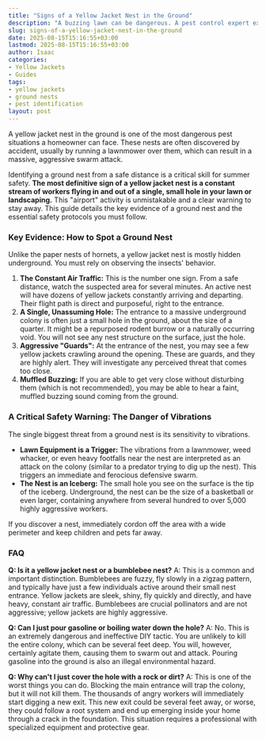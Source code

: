 ```yaml
---
title: "Signs of a Yellow Jacket Nest in the Ground"
description: "A buzzing lawn can be dangerous. A pest control expert explains the key signs of a yellow jacket ground nest, how to identify it, and the critical safety warnings you must follow."
slug: signs-of-a-yellow-jacket-nest-in-the-ground
date: 2025-08-15T15:16:55+03:00
lastmod: 2025-08-15T15:16:55+03:00
author: Isaac
categories:
- Yellow Jackets
- Guides
tags:
- yellow jackets
- ground nests
- pest identification
layout: post
---
```

A yellow jacket nest in the ground is one of the most dangerous pest situations a homeowner can face. These nests are often discovered by accident, usually by running a lawnmower over them, which can result in a massive, aggressive swarm attack.

Identifying a ground nest from a safe distance is a critical skill for summer safety. **The most definitive sign of a yellow jacket nest is a constant stream of workers flying in and out of a single, small hole in your lawn or landscaping.** This "airport" activity is unmistakable and a clear warning to stay away. This guide details the key evidence of a ground nest and the essential safety protocols you must follow.

### Key Evidence: How to Spot a Ground Nest

Unlike the paper nests of hornets, a yellow jacket nest is mostly hidden underground. You must rely on observing the insects' behavior.

1.  **The Constant Air Traffic:** This is the number one sign. From a safe distance, watch the suspected area for several minutes. An active nest will have dozens of yellow jackets constantly arriving and departing. Their flight path is direct and purposeful, right to the entrance.
2.  **A Single, Unassuming Hole:** The entrance to a massive underground colony is often just a small hole in the ground, about the size of a quarter. It might be a repurposed rodent burrow or a naturally occurring void. You will not see any nest structure on the surface, just the hole.
3.  **Aggressive "Guards":** At the entrance of the nest, you may see a few yellow jackets crawling around the opening. These are guards, and they are highly alert. They will investigate any perceived threat that comes too close.
4.  **Muffled Buzzing:** If you are able to get very close without disturbing them (which is not recommended), you may be able to hear a faint, muffled buzzing sound coming from the ground.

### A Critical Safety Warning: The Danger of Vibrations

The single biggest threat from a ground nest is its sensitivity to vibrations.

*   **Lawn Equipment is a Trigger:** The vibrations from a lawnmower, weed whacker, or even heavy footfalls near the nest are interpreted as an attack on the colony (similar to a predator trying to dig up the nest). This triggers an immediate and ferocious defensive swarm.
*   **The Nest is an Iceberg:** The small hole you see on the surface is the tip of the iceberg. Underground, the nest can be the size of a basketball or even larger, containing anywhere from several hundred to over 5,000 highly aggressive workers.

If you discover a nest, immediately cordon off the area with a wide perimeter and keep children and pets far away.

### FAQ

**Q: Is it a yellow jacket nest or a bumblebee nest?**
A: This is a common and important distinction. Bumblebees are fuzzy, fly slowly in a zigzag pattern, and typically have just a few individuals active around their small nest entrance. Yellow jackets are sleek, shiny, fly quickly and directly, and have heavy, constant air traffic. Bumblebees are crucial pollinators and are not aggressive; yellow jackets are highly aggressive.

**Q: Can I just pour gasoline or boiling water down the hole?**
A: No. This is an extremely dangerous and ineffective DIY tactic. You are unlikely to kill the entire colony, which can be several feet deep. You will, however, certainly agitate them, causing them to swarm out and attack. Pouring gasoline into the ground is also an illegal environmental hazard.

**Q: Why can't I just cover the hole with a rock or dirt?**
A: This is one of the worst things you can do. Blocking the main entrance will trap the colony, but it will not kill them. The thousands of angry workers will immediately start digging a new exit. This new exit could be several feet away, or worse, they could follow a root system and end up emerging inside your home through a crack in the foundation. This situation requires a professional with specialized equipment and protective gear.
